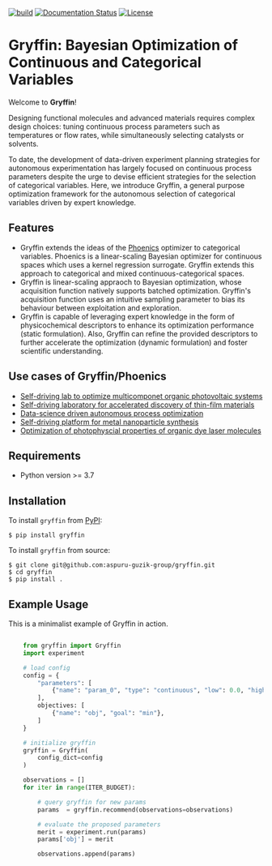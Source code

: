[![build](https://github.com/aspuru-guzik-group/gryffin/actions/workflows/continuous-integration.yml/badge.svg)](https://github.com/aspuru-guzik-group/gryffin/actions/workflows/continuous-integration.yml)
[![Documentation Status](https://readthedocs.org/projects/gryffin/badge/?version=latest)](http://gryffin.readthedocs.io/?badge=latest)
[![License](https://img.shields.io/badge/License-Apache%202.0-blue.svg)](https://opensource.org/licenses/Apache-2.0)

Gryffin: Bayesian Optimization of Continuous and Categorical Variables
======================================================================

Welcome to **Gryffin**!

Designing functional molecules and advanced materials requires complex design choices: tuning
continuous process parameters such as temperatures or flow rates, while simultaneously selecting
catalysts or solvents. 

To date, the development of data-driven experiment planning strategies for
autonomous experimentation has largely focused on continuous process parameters despite the urge
to devise efficient strategies for the selection of categorical variables. Here, we introduce Gryffin,
a general purpose optimization framework for the autonomous selection of categorical variables
driven by expert knowledge.

Features
--------

* Gryffin extends the ideas of the [Phoenics](https://pubs.acs.org/doi/10.1021/acscentsci.8b00307) optimizer to categorical variables. Phoenics is a linear-scaling Bayesian optimizer for continuous spaces which uses a kernel regression surrogate. Gryffin extends this approach to categorical and mixed continuous-categorical spaces. 
* Gryffin is linear-scaling appraoch to Bayesian optimization, whose acquisition function natively supports batched optimization. Gryffin's acquisition function uses an intuitive sampling parameter to bias its behaviour between exploitation and exploration. 
* Gryffin is capable of leveraging expert knowledge in the form of physicochemical descriptors to enhance its optimization performance (static formulation). Also, Gryffin can refine the provided descriptors to further accelerate the optimization (dynamic formulation) and foster scientific understanding. 

Use cases of Gryffin/Phoenics
-----------------------------

* [Self-driving lab to optimize multicomponet organic photovoltaic systems](https://onlinelibrary.wiley.com/doi/full/10.1002/adma.201907801)
* [Self-driving laboratory for accelerated discovery of thin-film materials](https://www.science.org/doi/10.1126/sciadv.aaz8867)
* [Data-science driven autonomous process optimization](https://www.nature.com/articles/s42004-021-00550-x)
* [Self-driving platform for metal nanoparticle synthesis](https://onlinelibrary.wiley.com/doi/full/10.1002/adfm.202106725)
* [Optimization of photophyscial properties of organic dye laser molecules](https://pubs.acs.org/doi/10.1021/acscentsci.1c01002)


Requirements
------------

* Python version >= 3.7


Installation
------------

To install ``gryffin`` from [PyPI](https://pypi.org/project/gryffin/):

```console
$ pip install gryffin
```

To install ``gryffin`` from source:

``` console
$ git clone git@github.com:aspuru-guzik-group/gryffin.git
$ cd gryffin
$ pip install .
```

Example Usage 
-------------

This is a minimalist example of Gryffin in action.


```python

    from gryffin import Gryffin
    import experiment

    # load config
    config = {
        "parameters": [
            {"name": "param_0", "type": "continuous", "low": 0.0, "high": 1.0},
        ],
        objectives: [
            {"name": "obj", "goal": "min"},
        ]
    }

    # initialize gryffin
    gryffin = Gryffin(
        config_dict=config
    )

    observations = [] 
    for iter in range(ITER_BUDGET):

        # query gryffin for new params
        params  = gryffin.recommend(observations=observations)

        # evaluate the proposed parameters
        merit = experiment.run(params)
        params['obj'] = merit

        observations.append(params)
```

